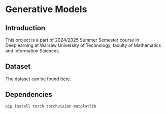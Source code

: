 # Generative Models

## Introduction

This project is a part of 2024/2025 Summer Semester course in Deeplearning at Warsaw University of Technology, faculty of Mathematics and Information Sciences.

## Dataset

The dataset can be found [here](https://www.kaggle.com/datasets/borhanitrash/cat-dataset).

## Dependencies

```{bash}
pip install torch torchvision matplotlib

```
